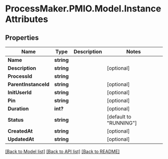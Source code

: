 # ProcessMaker.PMIO.Model.InstanceAttributes
## Properties

Name | Type | Description | Notes
------------ | ------------- | ------------- | -------------
**Name** | **string** |  | 
**Description** | **string** |  | [optional] 
**ProcessId** | **string** |  | 
**ParentInstanceId** | **string** |  | [optional] 
**InitUserId** | **string** |  | [optional] 
**Pin** | **string** |  | [optional] 
**Duration** | **int?** |  | [optional] 
**Status** | **string** |  | [default to "RUNNING"]
**CreatedAt** | **string** |  | [optional] 
**UpdatedAt** | **string** |  | [optional] 

[[Back to Model list]](../README.md#documentation-for-models) [[Back to API list]](../README.md#documentation-for-api-endpoints) [[Back to README]](../README.md)

